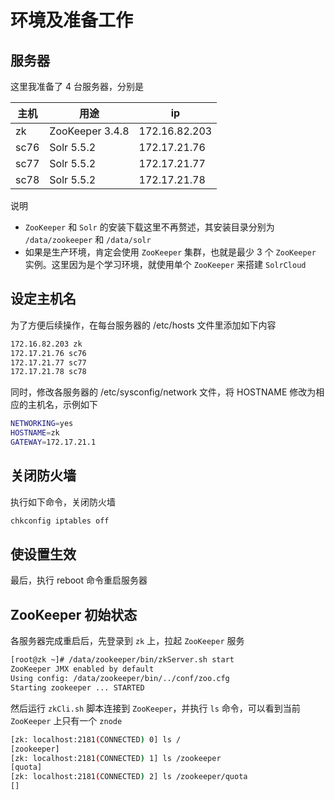 # 环境及准备工作

## 服务器

这里我准备了 4 台服务器，分别是

| 主机 | 用途 | ip |
|--|--|--|
| zk | ZooKeeper 3.4.8 | 172.16.82.203 |
| sc76 | Solr 5.5.2 | 172.17.21.76 |
| sc77 | Solr 5.5.2 | 172.17.21.77 |
| sc78 | Solr 5.5.2 | 172.17.21.78 |

说明

* `ZooKeeper` 和 `Solr` 的安装下载这里不再赘述，其安装目录分别为 `/data/zookeeper` 和 `/data/solr`
* 如果是生产环境，肯定会使用 `ZooKeeper` 集群，也就是最少 3 个 `ZooKeeper` 实例。这里因为是个学习环境，就使用单个 `ZooKeeper` 来搭建 `SolrCloud`

## 设定主机名

为了方便后续操作，在每台服务器的 /etc/hosts 文件里添加如下内容

```bash
172.16.82.203 zk
172.17.21.76 sc76
172.17.21.77 sc77
172.17.21.78 sc78
```

同时，修改各服务器的 /etc/sysconfig/network 文件，将 HOSTNAME 修改为相应的主机名，示例如下

```bash
NETWORKING=yes
HOSTNAME=zk
GATEWAY=172.17.21.1
```

## 关闭防火墙

执行如下命令，关闭防火墙

```bash
chkconfig iptables off
```

## 使设置生效

最后，执行 reboot 命令重启服务器

## ZooKeeper 初始状态

各服务器完成重启后，先登录到 `zk` 上，拉起 `ZooKeeper` 服务

```bash
[root@zk ~]# /data/zookeeper/bin/zkServer.sh start
ZooKeeper JMX enabled by default
Using config: /data/zookeeper/bin/../conf/zoo.cfg
Starting zookeeper ... STARTED
```

然后运行 `zkCli.sh` 脚本连接到 `ZooKeeper`，并执行 `ls` 命令，可以看到当前 `ZooKeeper` 上只有一个 `znode`

```bash
[zk: localhost:2181(CONNECTED) 0] ls /
[zookeeper]
[zk: localhost:2181(CONNECTED) 1] ls /zookeeper
[quota]
[zk: localhost:2181(CONNECTED) 2] ls /zookeeper/quota
[]
```

